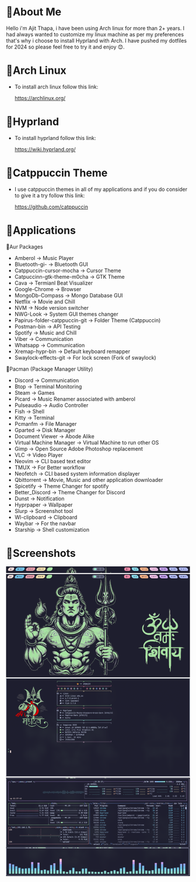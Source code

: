 # 🔱About Me

Hello i'm Ajit Thapa, i have been using Arch linux for more than 2+ years. I had always wanted to customize my linux machine as per my preferences that's why i choose to install Hyprland with Arch. I have pushed my dotfiles for 2024 so please feel free to try it and enjoy 😊.

# 🔱Arch Linux

- To install arch linux follow this link:

  https://archlinux.org/

# 🔱Hyprland

- To install hyprland follow this link:

  https://wiki.hyprland.org/

# 🔱Catppuccin Theme

- I use catppuccin themes in all of my applications and if you do consider to give it a try follow this link:

  https://github.com/catppuccin

# 🔱Applications

🔱Aur Packages

- Amberol -> Music Player
- Bluetooth-gi- -> Bluetooth GUI
- Catppuccin-cursor-mocha -> Cursor Theme
- Catpuccinn-gtk-theme-m0cha -> GTK Theme
- Cava -> Termianl Beat Visualizer
- Google-Chrome -> Browser
- MongoDb-Compass -> Mongo Database GUI
- Netflix -> Movie and Chill
- NVM -> Node version switcher
- NWG-Look -> System GUI themes changer
- Papirus-folder-catppuccin-git -> Folder Theme (Catppuccin)
- Postman-bin -> API Testing
- Spotify -> Music and Chill
- Viber -> Communication
- Whatsapp -> Communication
- Xremap-hypr-bin -> Default keyboard remapper
- Swaylock-effects-git -> For lock screen (Fork of swaylock)

🔱Pacman (Package Manager Utility)

- Discord -> Communication
- Btop -> Terminal Monitoring
- Steam -> Games
- Picard -> Music Renamer associated with amberol
- Pulseaudio -> Audio Controller
- Fish -> Shell
- Kitty -> Terminal
- Pcmanfm -> File Manager
- Gparted -> Disk Manager
- Document Viewer -> Abode Alike
- Virtual Machine Manager -> Virtual Machine to run other OS
- Gimp -> Open Source Adobe Photoshop replacement
- VLC -> Video Player
- Neovim -> CLI based text editor
- TMUX -> For Better workflow
- Neofetch -> CLI based system information displayer
- Qbittorrent -> Movie, Music and other application downloader
- Spicetify -> Theme Changer for spotify
- Better_Discord -> Theme Changer for Discord
- Dunst -> Notification
- Hyprpaper -> Wallpaper
- Slurp -> Screenshot tool
- Wl-clipboard -> Clipboard
- Waybar -> For the navbar
- Starship -> Shell customization

# 🔱Screenshots

![alt text](https://github.com/Ajit1428/dotfiles/blob/at/screenshots/waybar.png)
![alt text](https://github.com/Ajit1428/dotfiles/blob/at/screenshots/wallpaper_hyprpaper.png)
![alt text](https://github.com/Ajit1428/dotfiles/blob/at/screenshots/terminal_kitty.png)
![alt text](https://github.com/Ajit1428/dotfiles/blob/at/screenshots/cava_btop.png)

